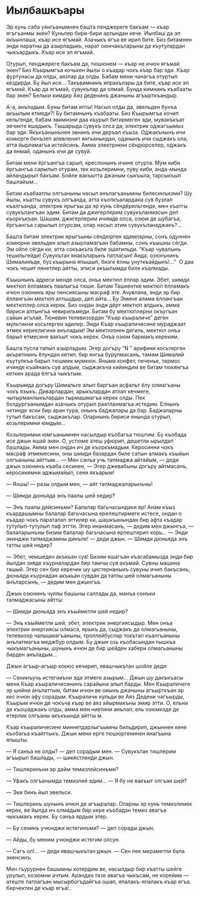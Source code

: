 # Иылбашкъары

Эр кунь саба уянгьанымнен башта пенджереге бакъам — къар ягъгъанмы экен?
Куньлер бири-бири артындан кече.
Иылбаш да эп якъынлаша, къар исе ягъмай.
Азачыкъ ягъа ве ирип бите.
Биз битамнен энди наратны да азырладыкь, нарат оюнчакъларыны да къутулардан чыкъардыкъ.
Къар исе эп ягъмай.

Отурып, пенджереге бакъам да, тюшюнем — къар не ичюн ягъмай экен?
Биз Къырымгъа кочькен йылы о къадар чокъ къар бар эди.
Къар фуртунасы да олды, аязлар да олды.
Бабам мени чанагъа отуртып кездирди.
Бу йыл исе...
Такъвимнинъ япракълары да бите, къар исе эп ягъмай.
Къар да ягъмай, сувукълар да олмай.
Бунда кимнинъ къабааты бар экен?
Бельки кимдир Аяз деденинъ джаныны агъырткъандыр.

A-а, анъладым.
Буны битам япты!
Насыл олды да, эвельден бунъа акъылым етмеди?!
Бу битамнынъ къабааты.
Биз Къырымгъа кочип кельгенде, бабам эвимизни даа къурып битирмеген эди, мувакъкъат эвчикте яшадыкъ.
Тышарыда сувукъ олса да, электрик оджагъымыз бар эди.
Якъкъанынънен эвнинъ ичи деръал къыза.
Оджакънынъ ичи комюрге бенъзеп алевленип янгьанындан, оданынъ ичи сыджакъ ола, атта йырламагъа истейсинъ.
Амма электрикни сёндюрселер, оджакъ да янмай, оданынъ ичи де сувуй.

Битам мени ёргъангъа сарып, креслонынъ ичине отурта.
Мум киби ёргъангъа сарылып отурам, тек козьлеримни, пуву киби, анда-мында айландырып бакъам.
Бойле вакъытта джаным сыкъыла, тарсыкъып башлайым...

Битам къабаатлы олгъаныны насыл анълагъанымны билесинъизми?
Шу йылы, къатты сувукъ олгъанда, атта къопкъалардаки сув бузлап къалгъанда, электрик ярыгъы да эр кунь сёндёрильгенде, мен къатгы сувукълангъан эдим.
Битам да джигерлерим сувукъланмасын деп къоркъкъан.
Шашам, джигерлерим ичимде олса, озюм де шубагъа, ёргъангъа сарылып отурсам, олар насыл этим сувукъланаджакъ?...

Башта битам электрик ярыгъыны сёндюрген адамларны, сонъ одуннен комюрни эвельден алып азырламагъан бабамны, сонъ къышны сёгди.
Эм ойле сёгди ки, атта сокъакъта биле эшитильди.
“Къар чувалынъ тешильгейди!
Сувукътан янакъларынъ патласын!
Анда, озюнънинъ Шималинъде, буз къырына япышып, бизге ёлны унуткъайдынъ!...”
 О даа чокъ чешит лянетлер айтты, эписи акъылымда биле къалмады.

Къышнынъ адреси менде олса, онъа мектюп ёллар эдим.
Эбет, шимди мектюп ёлламакъ паалыгъа тюше.
Битам Ташкентке мектюп ёлламакъ ичюн озюнинъ яры пенсиясыны масраф эте.
Ачувлана, энди эр бир ёллангъан мектюп алтьшдыр, деп айта...
Бу Эмине алама ёллангъан мектюплер олса керек.
Биз ондан энди дёрт мектюп алдыкъ, амма бириси алтынгъа чевирильмеди.
Битам бу мектюплерни окъугъан сайын агълай.
Тюневин телевизордан “Къар къыраличе” деген мультикни косьтерген эдилер.
Энди Къар къыраличесине мураджаат этмек кереклигини анъладым!
Эм мектюпнен дегиль, мектюп онъа барып етмесине вакъыт чокъ керек.
Онъа озюм бармакъ кереким.

Башта пусла тапып азырладым.
Эгер догъру “N ” арифини косьтерген акърепнинъ ёлундан кетип, бир янгьа бурулмасанъ, тамам Шималий къутупкъа барып тюшмек мумкюн.
Яныма конфет, печенье, термос ичинде къайнакъ сув алдым, сыджакъча кийиндим ве битам тюкянгъа кеткен арада ёлгъа чыкътым.

Къырымда догъру Шимальге алып баргъан асфальт ёлу олмагъаны чокъ языкъ.
Диварлардан, арыкълардан атлап кечмеге, чытырманлыкълардан тырмашмагъа керек олды.
Пек болдургъанымдан азачыкъ отурып раатланмагъа истедим.
Елнынъ четинде эски бир аран тура, онынъ баджалары да бар.
Баджаларны тутып бакъсам, сыджакълар.
Оларнынъ бириси янында отурып, козьлеримни юмдым...

Козьлеримни юмгъанымнен насылдыр къобагъа тюштим.
Бу къобада исе джын яшай экен.
О, устюме атеш уфюрип, дешетли ырылдап башлады.
Амма мен ондан ич де къоркъмадым.
Керосинни чокъ масраф этмемесини, оны шимди базардан биле сатын алмакъ къыйын олгъаныны айттым...
— Мен санъа учь тапмаджа айтайым, — деди джын озюнинъ къаба сесинен, — Эгер джевабыны догъру айтмасанъ, керосинимни аджымайып, сени якъарым!

— Яхшы!
— разы олдым мен, — айт тапмаджаларынъны!

— Шимди дюньяда энъ паалы шей недир?

— Энъ паалы дейсинъми?
Балалар багьчасындаки ер!
Анам къыз къардашымны балалар багьчасына ерелештирмеге истесе, ондан о къадар чокъ параталап эттилер ки, шашкъанындан бир афта къадар тутулып-тутулып лаф этгти.
Эгер инанмасанъ, — дедим мен джынгьа, — балаларынъны бизим балалар багьчасына ерлештирип корь...
— Энди экинджи тапмаджамны динъле!
— деди джын.
— Шимди дюньяда энъ татлы шей недир?

— Эбет, чемшеден акъкьан сув!
Бизим яшагъан къасабамызда энди бир йылдан зияде къурналардан бир тамчы сув акъмай.
Сувны машина ташый.
Эгер сен бир керечик шу цистернаныиъ сувуны ичип бакъсанъ, дюньяда къурнадан акъкьан сувдан да татлы шей олмагьаныны анъларсынъ, — дедим мен джынгъа.

Джын озюнинъ чуллы башыны саллады да, манъа сонъки тапмаджасыны айтты:

— Шимди дюньяда энъ къыйметли шей недир?

— Энъ къыйметли шей, эбет, электрик энергиясыдыр.
Мен онъа электрик энергиясы олмаса, ярыкъ да, сыджакъ да олмагьаныны, телевизор чалышмагъаныны, троллейбуслар токътап къалгъаныны анълатмагъа меджбур олдым.
Бу джын озь къобасындан тышкъа чыкъмагъаныны, шунынъ ичюн де бир шейден хабери олмагьаныны бирден анъладым...

Джын агъыр-агъыр кокюс кечирип, явашчыкътан шойле деди:

— Сенииъучь истегииъни эда этмеге азырым...
Джын шу дакъкъасы мени Къар къыраличесининъ сарайына алып барды.
Мен Къыраличеге эр шейни анълаттым, битам ичюн ве оиынъ джаныны агъырткъан эр кес ичюн афу сорадым.
Къыраличе кульди ве Аяз Дедени чагъырды, Къырым ичюн де чокъча къар ве аяз айырмакъны эмир этти.
О, ельни де къошаджакъ олды, амма мен ниетини анълап, ель озюмизде де етерлик олгъаны акъкъында айтты м.

Къар къыраличесине миннетдарлыгъымны бильдирип, джыннен кене къобагьа къайттыкъ.
Джын мени ерге тюшюргенинен янагъына япышты.

— Я санъа не олды?
— деп сорадым мен.
— Сувукътан тишлерим агъырып башлады, — шикястленди джын.

— Тишлеринъни эр дайм темизлейсинъми?

— Уфакъ олгъанымда темизлей эдим...
— Я бу не вакъыт олгъан шей?

— Эки бинъ йыл эвельси.

— Тишлеринъ шунынъ ичюн де агъыралар.
Оларны эр кунь темизлемек керек, ве йылда ич олмадым бир кере къобадан темиз авагъа чыкъмакъ керек.
Бу санъа ярдым этер.

— Бу сенинъ учюнджи истегинъми?
— деп сорады джын.

— Айды, бу меним учюнджи истегим олсун.

— Сагъ ол!...
— деди явашчыкътан джын.
— Сен пек мераметли бала экенсинъ.

Мен гъурурнен башымны котердим ве, насылдыр бир къатты шейге урулып, козюмни ачтым.
Арандан тазе авагъа чыкъсам, не корейим — атеште патлагъан мысырбогъдайгъа ошап, япалакъ-япалакъ къар ягъа.
Керчектен де къар ягъа!..